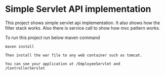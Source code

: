 # Simple Servlet API implementation


This project shows simple servlet api implementation. It also shows how the filter stack works.
Also there is service call to show how mvc pattern works.
	
 To run this project run below maven command

	maven install

	Then install the war file to any web container such as tomcat.
	
	You can see your application at /EmployeeServlet and /ControllerServlet

